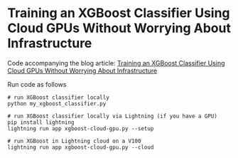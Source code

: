 # Training an XGBoost Classifier Using Cloud GPUs Without Worrying About Infrastructure



Code accompanying the blog article: [Training an XGBoost Classifier Using Cloud GPUs Without Worrying About Infrastructure]()



Run code as follows



```pip install lightning
# run XGBoost classifier locally
python my_xgboost_classifier.py 

# run XGBoost classifier locally via Lightning (if you have a GPU)
pip install lightning
lightning run app xgboost-cloud-gpu.py --setup

# run XGBoost in Lightning cloud on a V100
lightning run app xgboost-cloud-gpu.py --cloud
```

